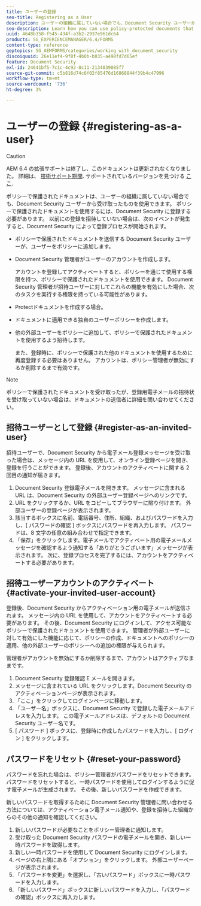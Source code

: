 ```yaml
---
title: ユーザーの登録
seo-title: Registering as a User
description: ユーザーの組織に属していない場合でも、Document Security ユーザーから受け取った、ポリシーで保護されたドキュメントを使用する方法を説明します。
seo-description: Learn how you can use policy-protected documents that you receive from an document security user, even if you are external to the user’s organization.
uuid: 4648b358-f545-434f-a3b2-2937e961dc64
products: SG_EXPERIENCEMANAGER/6.4/FORMS
content-type: reference
geptopics: SG_AEMFORMS/categories/working_with_document_security
discoiquuid: 26e11ef4-9f8f-4b0b-b035-a498fd7d65ef
feature: Document Security
exl-id: 24641bf5-7c1c-4c92-8c11-2134039085f7
source-git-commit: c5b816d74c6f02f85476d16868844f39b4c47996
workflow-type: tm+mt
source-wordcount: '736'
ht-degree: 3%

---
```


# ユーザーの登録 {#registering-as-a-user}

>[!CAUTION]
>
>AEM 6.4 の拡張サポートは終了し、このドキュメントは更新されなくなりました。 詳細は、 [技術サポート期間](https://helpx.adobe.com/jp/support/programs/eol-matrix.html). サポートされているバージョンを見つける [ここ](https://experienceleague.adobe.com/docs/?lang=ja).

ポリシーで保護されたドキュメントは、ユーザーの組織に属していない場合でも、Document Security ユーザーから受け取ったものを使用できます。 ポリシーで保護されたドキュメントを使用するには、Document Security に登録する必要があります。 以前にの登録を招待していない場合は、次のイベントが発生すると、Document Security によって登録プロセスが開始されます。

* ポリシーで保護されたドキュメントを送信する Document Security ユーザーが、ユーザーをポリシーに追加します。
* Document Security 管理者がユーザーのアカウントを作成します。

   アカウントを登録してアクティベートすると、ポリシーを通じて使用する権限を持つ、ポリシーで保護されたドキュメントを使用できます。 Document Security 管理者が招待ユーザーに対してこれらの機能を有効にした場合、次のタスクを実行する権限を持っている可能性があります。

* Protectドキュメントを作成する場合。
* ドキュメントに適用できる独自のユーザーポリシーを作成します。
* 他の外部ユーザーをポリシーに追加して、ポリシーで保護されたドキュメントを使用するよう招待します。

   また、登録時に、ポリシーで保護された他のドキュメントを使用するために再度登録する必要はありません。 アカウントは、ポリシー管理者が無効にするか削除するまで有効です。

>[!NOTE]
>
>ポリシーで保護されたドキュメントを受け取ったが、登録用電子メールの招待状を受け取っていない場合は、ドキュメントの送信者に詳細を問い合わせてください。

## 招待ユーザーとして登録 {#register-as-an-invited-user}

招待ユーザーで、Document Security から電子メール登録メッセージを受け取った場合は、メッセージ内の URL を使用して、オンライン登録ページを開き、登録を行うことができます。 登録後、アカウントのアクティベートに関する 2 回目の通知が届きます。

1. Document Security 登録電子メールを開きます。 メッセージに含まれる URL は、Document Security の外部ユーザー登録ページへのリンクです。
1. URL をクリックするか、URL をコピーしてブラウザーに貼り付けます。 外部ユーザーの登録ページが表示されます。
1. 該当するボックスに名前、電話番号、住所、組織、およびパスワードを入力し、[ パスワードの確認 ] ボックスにパスワードを再入力します。 パスワードは、8 文字の任意の組み合わせで指定できます。
1. 「保存」をクリックします。電子メールでアクティベート用の電子メールメッセージを確認するよう通知する「ありがとうございます」メッセージが表示されます。 次に、登録プロセスを完了するには、アカウントをアクティベートする必要があります。

## 招待ユーザーアカウントのアクティベート {#activate-your-invited-user-account}

登録後、Document Security からアクティベーション用の電子メールが送信されます。 メッセージ内の URL を使用して、アカウントをアクティベートする必要があります。 その後、Document Security にログインして、アクセス可能なポリシーで保護されたドキュメントを使用できます。 管理者が外部ユーザーに対して有効にした機能に応じて、ポリシーの作成、ドキュメントへのポリシーの適用、他の外部ユーザーのポリシーへの追加の権限が与えられます。

管理者がアカウントを無効にするか削除するまで、アカウントはアクティブなままです。

1. Document Security 登録確認 E メールを開きます。
1. メッセージに含まれている URL をクリックします。Document Security のアクティベーションページが表示されます。
1. 「ここ」をクリックしてログインページに移動します。
1. 「ユーザー名」ボックスに、Document Security で登録した電子メールアドレスを入力します。 この電子メールアドレスは、デフォルトの Document Security ユーザー名です。
1. [ パスワード ] ボックスに、登録時に作成したパスワードを入力し、[ ログイン ] をクリックします。

## パスワードをリセット {#reset-your-password}

パスワードを忘れた場合は、ポリシー管理者がパスワードをリセットできます。 パスワードをリセットすると、一時パスワードを使用してログインするように促す電子メールが生成されます。 その後、新しいパスワードを作成できます。

新しいパスワードを取得するために Document Security 管理者に問い合わせる方法については、アクティベーション電子メール通知や、登録を招待した組織からのその他の通知を確認してください。

1. 新しいパスワードが必要なことをポリシー管理者に通知します。
1. 受け取った Document Security パスワードの電子メールを開き、新しい一時パスワードを取得します。
1. 新しい一時パスワードを使用して Document Security にログインします。
1. ページの右上隅にある「オプション」をクリックします。 外部ユーザーページが表示されます。
1. 「パスワードを変更」を選択し、「古いパスワード」ボックスに一時パスワードを入力します。
1. 「新しいパスワード」ボックスに新しいパスワードを入力し、「パスワードの確認」ボックスに再入力します。
